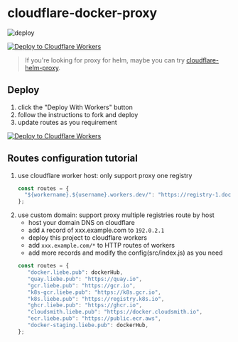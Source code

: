 # cloudflare-docker-proxy

![deploy](https://github.com/ciiiii/cloudflare-docker-proxy/actions/workflows/deploy.yaml/badge.svg)

[![Deploy to Cloudflare Workers](https://deploy.workers.cloudflare.com/button)](https://deploy.workers.cloudflare.com/?url=https://github.com/ciiiii/cloudflare-docker-proxy)

> If you're looking for proxy for helm, maybe you can try [cloudflare-helm-proxy](https://github.com/ciiiii/cloudflare-helm-proxy).

## Deploy

1. click the "Deploy With Workers" button
2. follow the instructions to fork and deploy
3. update routes as you requirement

[![Deploy to Cloudflare Workers](https://deploy.workers.cloudflare.com/button)](https://deploy.workers.cloudflare.com/?url=https://github.com/ciiiii/cloudflare-docker-proxy)

## Routes configuration tutorial

1. use cloudflare worker host: only support proxy one registry
   ```javascript
   const routes = {
     "${workername}.${username}.workers.dev/": "https://registry-1.docker.io",
   };
   ```
2. use custom domain: support proxy multiple registries route by host
   - host your domain DNS on cloudflare
   - add `A` record of xxx.example.com to `192.0.2.1`
   - deploy this project to cloudflare workers
   - add `xxx.example.com/*` to HTTP routes of workers
   - add more records and modify the config(src/index.js) as you need
   ```javascript
   const routes = {
      "docker.liebe.pub": dockerHub,
      "quay.liebe.pub": "https://quay.io",
      "gcr.liebe.pub": "https://gcr.io",
      "k8s-gcr.liebe.pub": "https://k8s.gcr.io",
      "k8s.liebe.pub": "https://registry.k8s.io",
      "ghcr.liebe.pub": "https://ghcr.io",
      "cloudsmith.liebe.pub": "https://docker.cloudsmith.io",
      "ecr.liebe.pub": "https://public.ecr.aws",
      "docker-staging.liebe.pub": dockerHub,
   };
   ```
